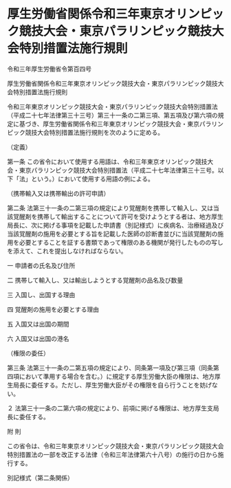 # 厚生労働省関係令和三年東京オリンピック競技大会・東京パラリンピック競技大会特別措置法施行規則

令和三年厚生労働省令第百四号

厚生労働省関係令和三年東京オリンピック競技大会・東京パラリンピック競技大会特別措置法施行規則

令和三年東京オリンピック競技大会・東京パラリンピック競技大会特別措置法（平成二十七年法律第三十三号）第三十一条の二第三項、第五項及び第六項の規定に基づき、厚生労働省関係令和三年東京オリンピック競技大会・東京パラリンピック競技大会特別措置法施行規則を次のように定める。

（定義）

第一条 この省令において使用する用語は、令和三年東京オリンピック競技大会・東京パラリンピック競技大会特別措置法（平成二十七年法律第三十三号。以下「法」という。）において使用する用語の例による。

（携帯輸入又は携帯輸出の許可申請）

第二条 法第三十一条の二第三項の規定により覚醒剤を携帯して輸入し、又は当該覚醒剤を携帯して輸出することについて許可を受けようとする者は、地方厚生局長に、次に掲げる事項を記載した申請書（別記様式）に疾病名、治療経過及び当該覚醒剤の施用を必要とする旨を記載した医師の診断書並びに当該覚醒剤の施用を必要とすることを証する書類であって権限のある機関が発行したものの写しを添えて、これを提出しなければならない。

一 申請者の氏名及び住所

二 携帯して輸入し、又は輸出しようとする覚醒剤の品名及び数量

三 入国し、出国する理由

四 覚醒剤の施用を必要とする理由

五 入国又は出国の期間

六 入国又は出国の港名

（権限の委任）

第三条 法第三十一条の二第五項の規定により、同条第一項及び第三項（同条第四項において準用する場合を含む。）に規定する厚生労働大臣の権限は、地方厚生局長に委任する。ただし、厚生労働大臣がその権限を自ら行うことを妨げない。

２ 法第三十一条の二第六項の規定により、前項に掲げる権限は、地方厚生支局長に委任する。

附 則

この省令は、令和三年東京オリンピック競技大会・東京パラリンピック競技大会特別措置法の一部を改正する法律（令和三年法律第六十八号）の施行の日から施行する。

別記様式（第二条関係）

[](/./pict/503M60000100104-001.pdf)
